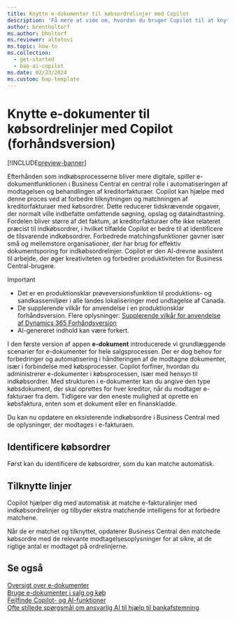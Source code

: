 ```yaml
---
title: Knytte e-dokumenter til købsordrelinjer med Copilot
description: 'Få mere at vide om, hvordan du bruger Copilot til at knytte e-dokumenter til købsordrelinjer.'
author: brentholtorf
ms.author: bholtorf
ms.reviewer: altotovi
ms.topic: how-to
ms.collection:
  - get-started
  - bap-ai-copilot
ms.date: 02/23/2024
ms.custom: bap-template
---
```


# <a name="map-e-documents-to-purchase-order-lines-with-copilot-preview"></a>Knytte e-dokumenter til købsordrelinjer med Copilot (forhåndsversion)

[!INCLUDE[preview-banner](includes/preview-banner.md)]

Efterhånden som indkøbsprocesserne bliver mere digitale, spiller e-dokumentfunktionen i Business Central en central rolle i automatiseringen af modtagelsen og behandlingen af kreditorfakturaer. Copilot kan hjælpe med denne proces ved at forbedre tilknytningen og matchningen af kreditorfakturaer med købsordrer. Dette reducerer tidskrævende opgaver, der normalt ville indbefatte omfattende søgning, opslag og dataindtastning. Fordelen bliver større af det faktum, at kreditorfakturaer ofte ikke relateret præcist til indkøbsordrer, i hvilket tilfælde Copilot er bedre til at identificere de tilsvarende indkøbsordrer. Forbedrede matchingsfunktioner gavner især små og mellemstore organisationer, der har brug for effektiv dokumentsporing for indkøbsordrelinjer. Copilot er den AI-drevne assistent til arbejde, der øger kreativiteten og forbedrer produktiviteten for Business Central-brugere.

> [!IMPORTANT]
> - Det er en produktionsklar prøveversionsfunktion til produktions- og sandkassemiljøer i alle landes lokaliseringer med undtagelse af Canada.
> - De supplerende vilkår for anvendelse i en produktionsklar forhåndsversion. Flere oplysninger: [Supplerende vilkår for anvendelse af Dynamics 365 Forhåndsversion](https://go.microsoft.com/fwlink/?linkid=2105274)
> - AI-genereret indhold kan være forkert.

I den første version af appen **e-dokument** introducerede vi grundlæggende scenarier for e-dokumenter for hele salgsprocessen. Der er dog behov for forbedringer og automatisering i håndteringen af de modtagne dokumenter, især i forbindelse med købsprocesser. Copilot forfiner, hvordan du administrerer e-dokumenter i købsprocessen, især med hensyn til indkøbsordrer. Med strukturen i e-dokumenter kan du angive den type købsdokument, der skal oprettes for hver kreditor, når du modtager e-fakturaer fra dem. Tidligere var den eneste mulighed at oprette en købsfaktura, enten som et dokument eller en finanskladde.

Du kan nu opdatere en eksisterende indkøbsordre i Business Central med de oplysninger, der modtages i e-fakturaen.

<!--
> [!NOTE]
> - This feature is available as a production-ready preview for production and sandbox environments in any country localization, with the exception of Canada. Production-ready previews are subject to supplemental terms of use. For more information, see [Supplemental terms of use for Dynamics 365 preview](https://go.microsoft.com/fwlink/?linkid=2105274).
> - AI-generated content may be incorrect.-->


## <a name="identify-purchase-orders"></a>Identificere købsordrer

Først kan du identificere de købsordrer, som du kan matche automatisk.

## <a name="map-lines"></a>Tilknytte linjer

Copilot hjælper dig med automatisk at matche e-fakturalinjer med indkøbsordrelinjer og tilbyder ekstra matchende intelligens for at forbedre matchene.

Når de er matchet og tilknyttet, opdaterer Business Central den matchede købsordre med de relevante modtagelsesoplysninger for at sikre, at de rigtige antal er modtaget på ordrelinjerne.

## <a name="see-also"></a>Se også

[Oversigt over e-dokumenter](finance-edocuments-overview.md)  
[Bruge e-dokumenter i salg og køb](finance-how-use-edocuments.md)  
[Fejlfinde Copilot- og AI-funktioner](ai-copilot-troubleshooting.md)  
[Ofte stillede spørgsmål om ansvarlig AI til hjælp til bankafstemning](faqs-bank-reconciliation.md)  
